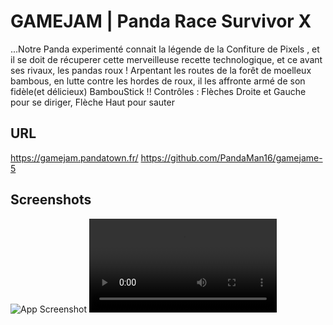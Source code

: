 
# GAMEJAM | Panda Race Survivor X

...Notre Panda experimenté connait la légende de la Confiture de Pixels , 
et il se doit de récuperer cette merveilleuse recette technologique,
et ce avant ses rivaux, les pandas roux !
Arpentant les routes de la forêt de moelleux bambous, en lutte contre les hordes de roux, il les affronte armé de son fidèle(et délicieux) BambouStick !!
Contrôles : Flèches Droite et Gauche pour se diriger, Flèche Haut pour sauter


## URL

https://gamejam.pandatown.fr/
https://github.com/PandaMan16/gamejame-5

## Screenshots

![App Screenshot](https://pandatown.fr/project/GameJam/desktop.png)
![App Video](https://pandatown.fr/project/GameJam/TRAILER_Panda_RaceSurvivor.mp4)

